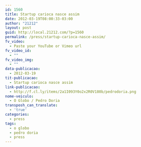 ```yaml
---
id: 1560
title: Startup carioca nasce assim
date: 2012-03-19T08:00:33-03:00
author: "21212"
layout: post
guid: http://local.21212.com/?p=1560
permalink: /press/startup-carioca-nasce-assim/
fv_video:
  - Paste your YouTube or Vimeo url
fv_video_id:
  - ""
fv_video_img:
  - ""
data-publicacao:
  - 2012-03-19
tit-publicacao:
  - Startup carioca nasce assim
link-publicacao:
  - http://f.cl.ly/items/2a1I093Y0o2x2R0V180b/pedrodoria.png
nome-veiculo:
  - O Globo / Pedro Doria
transposh_can_translate:
  - 'true'
categories:
  - press
tags:
  - o globo
  - pedro doria
  - press
---
```

